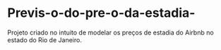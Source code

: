 # Previs-o-do-pre-o-da-estadia-
Projeto criado no intuito de modelar os preços de estadia do Airbnb no estado do Rio de Janeiro.
